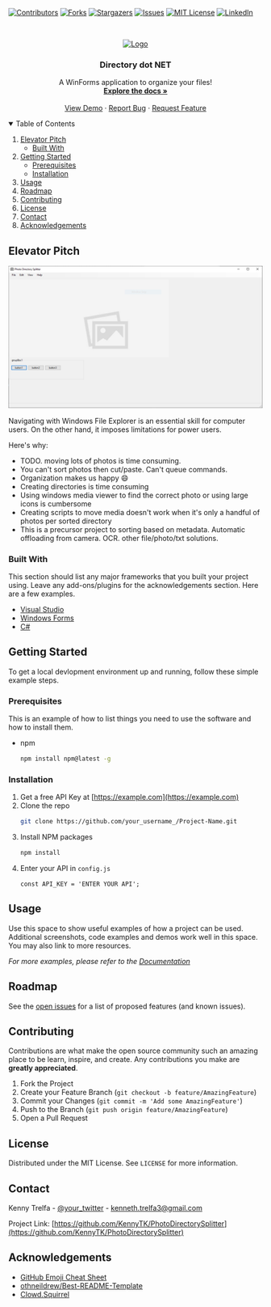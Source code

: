 <!-- PROJECT SHIELDS -->
<!--
*** I'm using markdown "reference style" links for readability.
*** Reference links are enclosed in brackets [ ] instead of parentheses ( ).
*** See the bottom of this document for the declaration of the reference variables
*** for contributors-url, forks-url, etc. This is an optional, concise syntax you may use.
*** https://www.markdownguide.org/basic-syntax/#reference-style-links
-->
[![Contributors][contributors-shield]][contributors-url]
[![Forks][forks-shield]][forks-url]
[![Stargazers][stars-shield]][stars-url]
[![Issues][issues-shield]][issues-url]
[![MIT License][license-shield]][license-url]
[![LinkedIn][linkedin-shield]][linkedin-url]

<!-- PROJECT LOGO -->
<br />
<p align="center">
  <a href="https://github.com/KennyTK/DirectoryDotNet/DirectoryDotNet">
    <img src="./img/logo.png" alt="Logo" width="80" height="80">
  </a>

  <h3 align="center">Directory dot NET</h3>

  <p align="center">
    A WinForms application to organize your files!
    <br />
    <a href="https://github.com/othneildrew/Best-README-Template"><strong>Explore the docs »</strong></a>
    <br />
    <br />
    <a href="https://github.com/othneildrew/Best-README-Template">View Demo</a>
    ·
    <a href="https://github.com/othneildrew/Best-README-Template/issues">Report Bug</a>
    ·
    <a href="https://github.com/othneildrew/Best-README-Template/issues">Request Feature</a>
  </p>
</p>



<!-- TABLE OF CONTENTS -->
<details open="open">
  <summary>Table of Contents</summary>
  <ol>
    <li>
      <a href="#elevator-pitch">Elevator Pitch</a>
      <ul>
        <li><a href="#built-with">Built With</a></li>
      </ul>
    </li>
    <li>
      <a href="#getting-started">Getting Started</a>
      <ul>
        <li><a href="#prerequisites">Prerequisites</a></li>
        <li><a href="#installation">Installation</a></li>
      </ul>
    </li>
    <li><a href="#usage">Usage</a></li>
    <li><a href="#roadmap">Roadmap</a></li>
    <li><a href="#contributing">Contributing</a></li>
    <li><a href="#license">License</a></li>
    <li><a href="#contact">Contact</a></li>
    <li><a href="#acknowledgements">Acknowledgements</a></li>
  </ol>
</details>



<!-- ELEVATOR PITCH -->
## Elevator Pitch

[![Window Snip of Program][product-screenshot]](https://github.com/KennyTK/DirectoryDotNet/DirectoryDotNet)

Navigating with Windows File Explorer is an essential skill for computer users. On the other hand, it imposes limitations for power users.

Here's why:
* TODO. moving lots of photos is time consuming. 
* You can't sort photos then cut/paste. Can't queue commands. 
* Organization makes us happy :smile:
* Creating directories is time consuming
* Using windows media viewer to find the correct photo or using large icons is cumbersome
* Creating scripts to move media doesn't work when it's only a handful of photos per sorted directory
* This is a precursor project to sorting based on metadata. Automatic offloading from camera. OCR. other file/photo/txt solutions.

### Built With

This section should list any major frameworks that you built your project using. Leave any add-ons/plugins for the acknowledgements section. Here are a few examples.
* [Visual Studio](https://visualstudio.microsoft.com/)
* [Windows Forms](https://docs.microsoft.com/en-us/dotnet/desktop/winforms/windows-forms-overview?view=netframeworkdesktop-4.8)
* [C#](https://docs.microsoft.com/en-us/dotnet/csharp/)

<!-- GETTING STARTED -->
## Getting Started

To get a local devlopment environment up and running, follow these simple example steps.

### Prerequisites

This is an example of how to list things you need to use the software and how to install them.
* npm
  ```sh
  npm install npm@latest -g
  ```

### Installation

1. Get a free API Key at [https://example.com](https://example.com)
2. Clone the repo
   ```sh
   git clone https://github.com/your_username_/Project-Name.git
   ```
3. Install NPM packages
   ```sh
   npm install
   ```
4. Enter your API in `config.js`
   ```JS
   const API_KEY = 'ENTER YOUR API';
   ```



<!-- USAGE EXAMPLES -->
## Usage

Use this space to show useful examples of how a project can be used. Additional screenshots, code examples and demos work well in this space. You may also link to more resources.

_For more examples, please refer to the [Documentation](https://example.com)_



<!-- ROADMAP -->
## Roadmap

See the [open issues](https://github.com/KennyTK/PhotoDirectorySplitter/issues) for a list of proposed features (and known issues).



<!-- CONTRIBUTING -->
## Contributing

Contributions are what make the open source community such an amazing place to be learn, inspire, and create. Any contributions you make are **greatly appreciated**.

1. Fork the Project
2. Create your Feature Branch (`git checkout -b feature/AmazingFeature`)
3. Commit your Changes (`git commit -m 'Add some AmazingFeature'`)
4. Push to the Branch (`git push origin feature/AmazingFeature`)
5. Open a Pull Request



<!-- LICENSE -->
## License

Distributed under the MIT License. See `LICENSE` for more information.



<!-- CONTACT -->
## Contact

Kenny Trelfa - [@your_twitter](https://twitter.com/your_username) - kenneth.trelfa3@gmail.com

Project Link: [https://github.com/KennyTK/PhotoDirectorySplitter](https://github.com/KennyTK/PhotoDirectorySplitter)



<!-- ACKNOWLEDGEMENTS -->
## Acknowledgements
* [GitHub Emoji Cheat Sheet](https://www.webpagefx.com/tools/emoji-cheat-sheet)
* [othneildrew/Best-README-Template](https://github.com/othneildrew/Best-README-Template)
* [Clowd.Squirrel](https://github.com/clowd/Clowd.Squirrel)


<!-- MARKDOWN LINKS & IMAGES -->
<!-- https://www.markdownguide.org/basic-syntax/#reference-style-links -->
[contributors-shield]: https://img.shields.io/github/contributors/othneildrew/Best-README-Template.svg?style=for-the-badge
[contributors-url]: https://github.com/KennyTK/DirectoryDotNet/graphs/contributors
[forks-shield]: https://img.shields.io/github/forks/othneildrew/Best-README-Template.svg?style=for-the-badge
[forks-url]: https://github.com/othneildrew/Best-README-Template/network/members
[stars-shield]: https://img.shields.io/github/stars/othneildrew/Best-README-Template.svg?style=for-the-badge
[stars-url]: https://github.com/KennyTK/DirectoryDotNet/stargazers
[issues-shield]: https://img.shields.io/github/issues/othneildrew/Best-README-Template.svg?style=for-the-badge
[issues-url]: https://github.com/othneildrew/Best-README-Template/issues
[license-shield]: https://img.shields.io/github/license/othneildrew/Best-README-Template.svg?style=for-the-badge
[license-url]: https://github.com/othneildrew/Best-README-Template/blob/master/LICENSE.txt
[linkedin-shield]: https://img.shields.io/badge/-LinkedIn-black.svg?style=for-the-badge&logo=linkedin&colorB=555
[linkedin-url]: https://www.linkedin.com/in/kenneth-b-trelfa/
[product-screenshot]: img/WindowSnip.png
